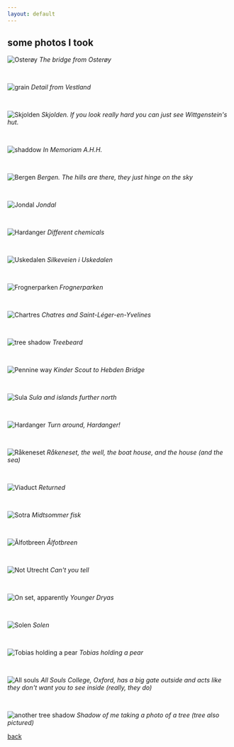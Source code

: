 ```yaml
---
layout: default
---
```


## some photos I took 

![Osterøy](./assets/img/osteroy.jpg)
*The bridge from Osterøy*

&nbsp;

![grain](./assets/img/grain.png)
*Detail from Vestland*

&nbsp;

![Skjolden](./assets/img/skjolden.png)
*Skjolden. If you look really hard you can just see Wittgenstein's hut.*

&nbsp;

![shaddow](./assets/img/hillsareshadows.png)
*In Memoriam A.H.H.*

&nbsp;

<!-- ![Wind](./assets/img/wind.png)
*Vinden blåser, men vi ser den ikke*

&nbsp; -->

![Bergen](./assets/img/Bergen.png)
*Bergen. The hills are there, they just hinge on the sky*

&nbsp;

![Jondal](./assets/img/jondal.png)
*Jondal*

&nbsp;

![Hardanger](./assets/img/different_chemicals.png)
*Different chemicals*

&nbsp;

![Uskedalen](./assets/img/uskedalen.png)
*Silkeveien i Uskedalen*

&nbsp;

![Frognerparken](./assets/img/frogner.png)
*Frognerparken*

&nbsp;

![Chartres](./assets/img/folgefona.png)
*Chatres and Saint-Léger-en-Yvelines*

&nbsp;

![tree shadow](./assets/img/tree_shaow.jpg)
*Treebeard*

&nbsp;

![Pennine way](./assets/img/along_the_pennine_way.png)
*Kinder Scout to Hebden Bridge*

&nbsp;

![Sula](./assets/img/hardbakke.jpg)
*Sula and islands further north*

&nbsp;

![Hardanger](./assets/img/Hardanger.png)
*Turn around, Hardanger!*

&nbsp;

![Råkeneset](./assets/img/rakeneset.JPG)
*Råkeneset, the well, the boat house, and the house (and the sea)*

&nbsp;

![Viaduct](./assets/img/viaduct.jpg)
*Returned*

&nbsp;

![Sotra](./assets/img/sotra.jpg)
*Midtsommer fisk*

&nbsp;

![Ålfotbreen](./assets/img/Alfotbreen2.JPG)
*Ålfotbreen*

&nbsp;

![Not Utrecht](./assets/img/groningent.png)
*Can't you tell*

&nbsp;

![On set, apparently](./assets/img/folgefonaa.png)
*Younger Dryas*

&nbsp;

![Solen](./assets/img/folgefonaaa.png)
*Solen*

&nbsp;

![Tobias holding a pear](./assets/img/tobias.png)
*Tobias holding a pear*

&nbsp;

![All souls](./assets/img/all_souls.png)
*All Souls College, Oxford, has a big gate outside and acts like they don't want you to see inside (really, they do)*

&nbsp;

<!-- ![In the Hall of the Mountain King](./assets/img/Alfotbreen.png)
*In the Hall of the Mountain King* -->

![another tree shadow](./assets/img/tree_shadow.jpg)
*Shadow of me taking a photo of a tree (tree also pictured)*

<!-- ![cam ely](./assets/img/cam_ely.jpg)
*Endless coloured ways* -->

[back](./)
